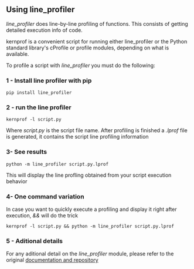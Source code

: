 ## Using line_profiler
*line_profiler* does line-by-line profiling of functions. This consists of getting detailed execution info of code.

kernprof is a convenient script for running either line_profiler or the Python standard library's cProfile or profile modules, depending on what is available.

To profile a script with *line_profiler* you must do the following:

### 1 - Install line profiler with pip 
```
pip install line_profiler
```
### 2 - run the line profiler
```
kernprof -l script.py
```
Where *script.py* is the script file name.
After profiling is finished a *.lprof* file is generated, it contains the script line profiling information
### 3- See results
```
python -m line_profiler script.py.lprof
```
This will display the line profling obtained from your script execution behavior

### 4- One command variation
In case you want to quickly execute a profiling and display it right after execution, *&&* will do the trick
```
kernprof -l script.py && python -m line_profiler script.py.lprof
```
### 5 - Aditional details
For any aditional detail on the *line_profiler* module, please refer to the original [documentation and repository](github.com/rkern/line_profiler)
